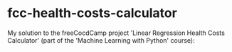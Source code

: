# fcc-health-costs-calculator
My solution to the freeCocdCamp project 'Linear Regression Health Costs Calculator' (part of the 'Machine Learning with Python' course):
